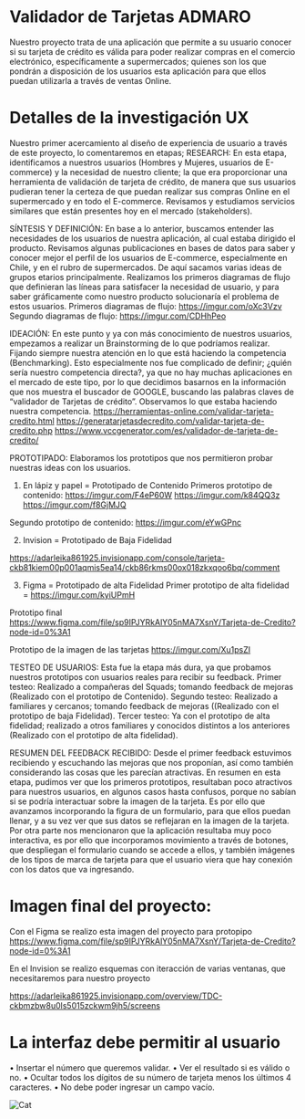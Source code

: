 # Validador de Tarjetas ADMARO

Nuestro proyecto trata de una aplicación que permite a su usuario conocer si su tarjeta de crédito es válida para poder realizar compras en el comercio electrónico, específicamente a supermercados; quienes son los que pondrán a disposición de los usuarios esta aplicación para que ellos puedan utilizarla a través de ventas Online.



# Detalles de la investigación UX

Nuestro primer acercamiento al diseño de experiencia de usuario a través de este proyecto, lo comentaremos en etapas; 
RESEARCH: En esta etapa, identificamos a nuestros usuarios (Hombres y Mujeres, usuarios de E-commerce) y  la necesidad de nuestro cliente; la que era proporcionar una herramienta de validación de tarjeta de crédito, de manera que sus usuarios pudieran tener la certeza de que puedan realizar sus compras Online en el supermercado y en todo el  E-commerce.
Revisamos y estudiamos servicios similares que están presentes hoy en el mercado (stakeholders).

SÍNTESIS Y DEFINICIÓN: En base a lo anterior, buscamos entender las necesidades de los usuarios de nuestra aplicación, al cual estaba dirigido el producto. Revisamos algunas publicaciones en bases de datos para saber y conocer mejor el perfil de los usuarios de E-commerce, especialmente en Chile, y en el rubro de supermercados. De aquí sacamos varias ideas de grupos etarios principalmente. Realizamos los primeros diagramas de flujo que definieran las líneas para satisfacer la necesidad de usuario, y para saber gráficamente como nuestro producto solucionaría el problema de estos usuarios.
Primeros diagramas de flujo: https://imgur.com/oXc3Vzv
Segundo  diagramas de flujo:  https://imgur.com/CDHhPeo


IDEACIÓN: En este punto y ya con más conocimiento de nuestros usuarios, empezamos a realizar un Brainstorming de lo que podríamos realizar. Fijando siempre nuestra atención en lo que está haciendo la competencia (Benchmarking). Esto especialmente nos fue complicado de definir; ¿quién sería nuestro competencia directa?, ya que no hay muchas aplicaciones en el mercado de este tipo, por lo que decidimos basarnos en la información que nos muestra el buscador de GOOGLE, buscando las palabras claves de “validador de Tarjetas de crédito”. Observamos lo que estaba haciendo nuestra competencia. 
https://herramientas-online.com/validar-tarjeta-credito.html
https://generatarjetasdecredito.com/validar-tarjeta-de-credito.php
https://www.vccgenerator.com/es/validador-de-tarjeta-de-credito/

PROTOTIPADO: Elaboramos los prototipos que nos permitieron probar nuestras ideas con los usuarios.

1.	En lápiz  y papel = Prototipado de Contenido 
Primeros prototipo de contenido: https://imgur.com/F4eP60W
                                 https://imgur.com/k84QQ3z
                                 https://imgur.com/f8GjMJQ

Segundo prototipo de contenido:  https://imgur.com/eYwGPnc

2.	Invision = Prototipado de Baja Fidelidad

https://adarleika861925.invisionapp.com/console/tarjeta-ckb81kiem00p001aqmis5ea14/ckb86rkms00ox018zkxqoo6bq/comment

3.	Figma =  Prototipado de alta  Fidelidad
Primer prototipo de alta fidelidad = https://imgur.com/kyiUPmH

Prototipo  final 
https://www.figma.com/file/sp9IPJYRkAlY05nMA7XsnY/Tarjeta-de-Credito?node-id=0%3A1

Prototipo de la imagen de las tarjetas 
https://imgur.com/Xu1psZI

TESTEO DE USUARIOS: Esta fue la etapa más dura, ya que probamos nuestros prototipos con usuarios reales para recibir su feedback.
Primer testeo: Realizado a compañeras del Squads; tomando feedback de mejoras (Realizado con el prototipo  de Contenido).
Segundo testeo: Realizado a familiares y cercanos; tomando feedback de mejoras ((Realizado con el prototipo de baja Fidelidad).
Tercer testeo: Ya con el prototipo de alta fidelidad; realizado a otros familiares y conocidos distintos a los anteriores (Realizado con el prototipo de alta fidelidad).

RESUMEN DEL FEEDBACK RECIBIDO: Desde el primer feedback estuvimos recibiendo y escuchando las mejoras que nos proponían, así como también considerando las cosas que les parecían atractivas.  En resumen en esta etapa, pudimos ver que los primeros prototipos, resultaban poco atractivos para nuestros usuarios, en algunos casos hasta confusos, porque no sabían si se podría interactuar sobre la imagen de la tarjeta. Es por ello que avanzamos incorporando la figura de un formulario, para que ellos puedan llenar, y a su vez ver que sus datos se reflejaran en la imagen de la tarjeta. 
Por otra parte nos mencionaron que la aplicación  resultaba muy poco interactiva, es por ello que incorporamos movimiento a través de botones, que despliegan el formulario cuando se accede a ellos, y también imágenes de los tipos de marca de tarjeta para que el usuario viera que hay conexión con los datos que va ingresando. 

# Imagen final del proyecto:
Con el Figma se realizo esta imagen del proyecto para protopipo
https://www.figma.com/file/sp9IPJYRkAlY05nMA7XsnY/Tarjeta-de-Credito?node-id=0%3A1

En el Invision se realizo esquemas con iteracción de varias ventanas, que necesitaremos para nuestro proyecto

https://adarleika861925.invisionapp.com/overview/TDC-ckbmzbw8u0ls5015zckwm9jh5/screens

# La interfaz debe permitir al usuario 
• Insertar el número que queremos validar.
• Ver el resultado si es válido o no.
• Ocultar todos los dígitos de su número de tarjeta menos los últimos 4 caracteres.
• No debe poder ingresar un campo vacío.




![Cat](https://github.com/adarleika/SCL014-card-validation/master/assets/img/chip2.jpeg)

